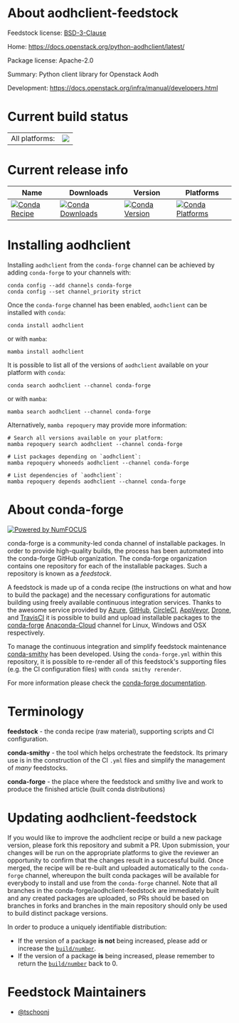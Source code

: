 About aodhclient-feedstock
==========================

Feedstock license: [BSD-3-Clause](https://github.com/conda-forge/aodhclient-feedstock/blob/main/LICENSE.txt)

Home: https://docs.openstack.org/python-aodhclient/latest/

Package license: Apache-2.0

Summary: Python client library for Openstack Aodh

Development: https://docs.openstack.org/infra/manual/developers.html

Current build status
====================


<table><tr><td>All platforms:</td>
    <td>
      <a href="https://dev.azure.com/conda-forge/feedstock-builds/_build/latest?definitionId=10094&branchName=main">
        <img src="https://dev.azure.com/conda-forge/feedstock-builds/_apis/build/status/aodhclient-feedstock?branchName=main">
      </a>
    </td>
  </tr>
</table>

Current release info
====================

| Name | Downloads | Version | Platforms |
| --- | --- | --- | --- |
| [![Conda Recipe](https://img.shields.io/badge/recipe-aodhclient-green.svg)](https://anaconda.org/conda-forge/aodhclient) | [![Conda Downloads](https://img.shields.io/conda/dn/conda-forge/aodhclient.svg)](https://anaconda.org/conda-forge/aodhclient) | [![Conda Version](https://img.shields.io/conda/vn/conda-forge/aodhclient.svg)](https://anaconda.org/conda-forge/aodhclient) | [![Conda Platforms](https://img.shields.io/conda/pn/conda-forge/aodhclient.svg)](https://anaconda.org/conda-forge/aodhclient) |

Installing aodhclient
=====================

Installing `aodhclient` from the `conda-forge` channel can be achieved by adding `conda-forge` to your channels with:

```
conda config --add channels conda-forge
conda config --set channel_priority strict
```

Once the `conda-forge` channel has been enabled, `aodhclient` can be installed with `conda`:

```
conda install aodhclient
```

or with `mamba`:

```
mamba install aodhclient
```

It is possible to list all of the versions of `aodhclient` available on your platform with `conda`:

```
conda search aodhclient --channel conda-forge
```

or with `mamba`:

```
mamba search aodhclient --channel conda-forge
```

Alternatively, `mamba repoquery` may provide more information:

```
# Search all versions available on your platform:
mamba repoquery search aodhclient --channel conda-forge

# List packages depending on `aodhclient`:
mamba repoquery whoneeds aodhclient --channel conda-forge

# List dependencies of `aodhclient`:
mamba repoquery depends aodhclient --channel conda-forge
```


About conda-forge
=================

[![Powered by
NumFOCUS](https://img.shields.io/badge/powered%20by-NumFOCUS-orange.svg?style=flat&colorA=E1523D&colorB=007D8A)](https://numfocus.org)

conda-forge is a community-led conda channel of installable packages.
In order to provide high-quality builds, the process has been automated into the
conda-forge GitHub organization. The conda-forge organization contains one repository
for each of the installable packages. Such a repository is known as a *feedstock*.

A feedstock is made up of a conda recipe (the instructions on what and how to build
the package) and the necessary configurations for automatic building using freely
available continuous integration services. Thanks to the awesome service provided by
[Azure](https://azure.microsoft.com/en-us/services/devops/), [GitHub](https://github.com/),
[CircleCI](https://circleci.com/), [AppVeyor](https://www.appveyor.com/),
[Drone](https://cloud.drone.io/welcome), and [TravisCI](https://travis-ci.com/)
it is possible to build and upload installable packages to the
[conda-forge](https://anaconda.org/conda-forge) [Anaconda-Cloud](https://anaconda.org/)
channel for Linux, Windows and OSX respectively.

To manage the continuous integration and simplify feedstock maintenance
[conda-smithy](https://github.com/conda-forge/conda-smithy) has been developed.
Using the ``conda-forge.yml`` within this repository, it is possible to re-render all of
this feedstock's supporting files (e.g. the CI configuration files) with ``conda smithy rerender``.

For more information please check the [conda-forge documentation](https://conda-forge.org/docs/).

Terminology
===========

**feedstock** - the conda recipe (raw material), supporting scripts and CI configuration.

**conda-smithy** - the tool which helps orchestrate the feedstock.
                   Its primary use is in the construction of the CI ``.yml`` files
                   and simplify the management of *many* feedstocks.

**conda-forge** - the place where the feedstock and smithy live and work to
                  produce the finished article (built conda distributions)


Updating aodhclient-feedstock
=============================

If you would like to improve the aodhclient recipe or build a new
package version, please fork this repository and submit a PR. Upon submission,
your changes will be run on the appropriate platforms to give the reviewer an
opportunity to confirm that the changes result in a successful build. Once
merged, the recipe will be re-built and uploaded automatically to the
`conda-forge` channel, whereupon the built conda packages will be available for
everybody to install and use from the `conda-forge` channel.
Note that all branches in the conda-forge/aodhclient-feedstock are
immediately built and any created packages are uploaded, so PRs should be based
on branches in forks and branches in the main repository should only be used to
build distinct package versions.

In order to produce a uniquely identifiable distribution:
 * If the version of a package **is not** being increased, please add or increase
   the [``build/number``](https://docs.conda.io/projects/conda-build/en/latest/resources/define-metadata.html#build-number-and-string).
 * If the version of a package **is** being increased, please remember to return
   the [``build/number``](https://docs.conda.io/projects/conda-build/en/latest/resources/define-metadata.html#build-number-and-string)
   back to 0.

Feedstock Maintainers
=====================

* [@tschoonj](https://github.com/tschoonj/)

